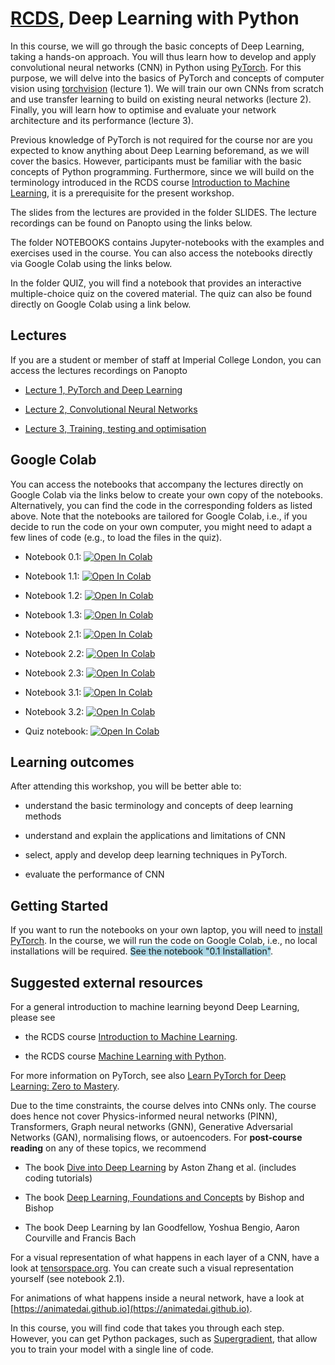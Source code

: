 # [RCDS](https://www.imperial.ac.uk/students/academic-support/graduate-school/professional-development/doctoral-students/research-computing-data-science/courses/), Deep Learning with Python

In this course, we will go through the basic concepts of Deep Learning, taking a hands-on approach. You will thus learn how to develop and apply convolutional neural networks (CNN) in Python using [PyTorch](https://pytorch.org/). For this purpose, we will delve into the basics of PyTorch and concepts of computer vision using [torchvision](https://pytorch.org/vision/stable/index.html) (lecture 1). We will train our own CNNs from scratch and use transfer learning to build on existing neural networks (lecture 2). Finally, you will learn how to optimise and evaluate your network architecture and its performance (lecture 3). 

Previous knowledge of PyTorch is not required for the course nor are you expected to know anything about Deep Learning beforemand, as we will cover the basics. However, participants must be familiar with the basic concepts of Python programming. Furthermore, since we will build on the terminology introduced in the RCDS course [Introduction to Machine Learning](https://github.com/ImperialCollegeLondon/RCDS-intro-to-machine-learning), it is a prerequisite for the present workshop.

The slides from the lectures are provided in the folder SLIDES. The lecture recordings can be found on Panopto using the links below.

The folder NOTEBOOKS contains Jupyter-notebooks with the examples and exercises used in the course. You can also access the notebooks directly via Google Colab using the links below.

In the folder QUIZ, you will find a notebook that provides an interactive multiple-choice quiz on the covered material. The quiz can also be found directly on Google Colab using a link below.

## Lectures

If you are a student or member of staff at Imperial College London, you can access the lectures recordings on Panopto

- [Lecture 1, PyTorch and Deep Learning](https://imperial.cloud.panopto.eu/Panopto/Pages/Viewer.aspx?id=a7692ac6-e98c-4d79-ac18-b14d00a8ca1b)

- [Lecture 2, Convolutional Neural Networks](https://imperial.cloud.panopto.eu/Panopto/Pages/Viewer.aspx?id=6397640e-1cb7-4e77-8b38-b14d00ab3766)

- [Lecture 3, Training, testing and optimisation](https://imperial.cloud.panopto.eu/Panopto/Pages/Viewer.aspx?id=180f480f-baf9-45db-b321-b14d00c20c6c)

## Google Colab

You can access the notebooks that accompany the lectures directly on Google Colab via the links below to create your own copy of the notebooks. Alternatively, you can find the code in the corresponding folders as listed above. Note that the notebooks are tailored for Google Colab, i.e., if you decide to run the code on your own computer, you might need to adapt a few lines of code (e.g., to load the files in the quiz).

- Notebook 0.1: <a href="https://colab.research.google.com/drive/1Cu213KYxYPqALhrZ5reDtWtr4bbwMDoP?usp=sharing">
  <img src="https://colab.research.google.com/assets/colab-badge.svg" alt="Open In Colab"/>
</a>

- Notebook 1.1: <a href="https://colab.research.google.com/drive/1GgEcCmukBWUbGatYA1kyU_bo4UmxZVLI?usp=sharing">
  <img src="https://colab.research.google.com/assets/colab-badge.svg" alt="Open In Colab"/>
</a>

- Notebook 1.2: <a href="https://colab.research.google.com/drive/1JvNk2XSm5NY0F9kbtBQxA04n90hJA5mN?usp=sharing">
  <img src="https://colab.research.google.com/assets/colab-badge.svg" alt="Open In Colab"/>
</a>

- Notebook 1.3: <a href="https://colab.research.google.com/drive/12gRIGNnjbCA-1Hkt97fjB7NU9CnvYt8V?usp=sharing">
  <img src="https://colab.research.google.com/assets/colab-badge.svg" alt="Open In Colab"/>
</a>

- Notebook 2.1: <a href="https://colab.research.google.com/drive/1ddF3Rkcag9ywO2XovA7ONNHDKRgid5bv?usp=sharing">
  <img src="https://colab.research.google.com/assets/colab-badge.svg" alt="Open In Colab"/>
</a>

- Notebook 2.2: <a href="https://colab.research.google.com/drive/1jd3HeWWEb78zTFBIQYPRjTECjkfJC1yV?usp=sharing">
  <img src="https://colab.research.google.com/assets/colab-badge.svg" alt="Open In Colab"/>
</a>

- Notebook 2.3: <a href="https://colab.research.google.com/drive/1t1a_yLCAcqtIl9uIqkE01A8VwWKgbjSc?usp=sharing">
  <img src="https://colab.research.google.com/assets/colab-badge.svg" alt="Open In Colab"/>
</a>

- Notebook 3.1: <a href="https://colab.research.google.com/drive/1TzlwecBPvyCVqTBf4z9fpgo5afJIi0_4?usp=sharing">
  <img src="https://colab.research.google.com/assets/colab-badge.svg" alt="Open In Colab"/>
</a>

- Notebook 3.2: <a href="https://colab.research.google.com/drive/1sdjecxIHi-7x-KxIydD0TR9gqOdmGmDe?usp=sharing">
  <img src="https://colab.research.google.com/assets/colab-badge.svg" alt="Open In Colab"/>
</a>

- Quiz notebook: <a href="https://colab.research.google.com/drive/1qXrvMNi6Z9rkZ6RHllbOwmfQ_4knzGFX?usp=sharing">
  <img src="https://colab.research.google.com/assets/colab-badge.svg" alt="Open In Colab"/>
</a>

## Learning outcomes

After attending this workshop, you will be better able to:

- understand the basic terminology and concepts of deep learning methods 

- understand and explain the applications and limitations of CNN 

- select, apply and develop deep learning techniques in PyTorch.  

- evaluate the performance of CNN 

## Getting Started

If you want to run the notebooks on your own laptop, you will need to [install PyTorch](https://pytorch.org/). In the course, we will run the code on Google Colab, i.e., no local installations will be required. <span style="background-color:lightblue;">See the notebook "0.1 Installation"</span>.

## Suggested external resources

For a general introduction to machine learning beyond Deep Learning, please see 

- the RCDS course [Introduction to Machine Learning](https://github.com/ImperialCollegeLondon/RCDS-intro-to-machine-learning).

- the RCDS course [Machine Learning with Python](https://github.com/ImperialCollegeLondon/RCDS-machine-learning-with-python).

For more information on PyTorch, see also [Learn PyTorch for Deep Learning: Zero to Mastery](https://www.learnpytorch.io/).

Due to the time constraints, the course delves into CNNs only. The course does hence not cover Physics-informed neural networks (PINN), Transformers, Graph neural networks (GNN), Generative Adversarial Networks (GAN), normalising flows, or autoencoders. For **post-course reading** on any of these topics, we recommend

- The book [Dive into Deep Learning](https://d2l.ai/index.html) by Aston Zhang et al. (includes coding tutorials)

- The book [Deep Learning, Foundations and Concepts](https://link.springer.com/book/10.1007/978-3-031-45468-4) by Bishop and Bishop

- The book Deep Learning by Ian Goodfellow, Yoshua Bengio, Aaron Courville and Francis Bach

For a visual representation of what happens in each layer of a CNN, have a look at [tensorspace.org](tensorspace.org). You can create such a visual representation yourself (see notebook 2.1).

For animations of what happens inside a neural network, have a look at [https://animatedai.github.io](https://animatedai.github.io).

In this course, you will find code that takes you through each step. However, you can get Python packages, such as [Supergradient](https://pypi.org/project/super-gradients/2.5.0/), that allow you to train your model with a single line of code.

